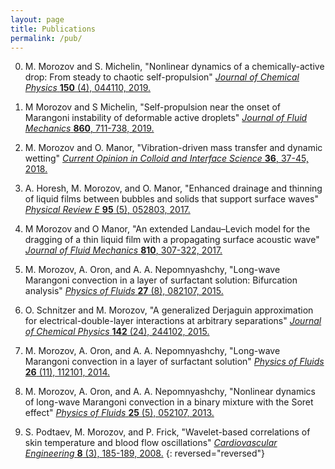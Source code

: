 ```yaml
---
layout: page
title: Publications
permalink: /pub/
---
```


0. M. Morozov and S. Michelin, "Nonlinear dynamics of a chemically-active drop: From steady to chaotic self-propulsion" [*Journal of Chemical Physics* **150** (4), 044110, 2019.](https://doi.org/10.1063/1.5080539)

0. M Morozov and S Michelin, "Self-propulsion near the onset of Marangoni instability of deformable active droplets" [*Journal of Fluid Mechanics* **860**, 711-738, 2019.](https://doi.org/10.1017/jfm.2018.853)

0. M. Morozov and O. Manor, "Vibration-driven mass transfer and dynamic wetting" [*Current Opinion in Colloid and Interface Science* **36**, 37-45, 2018.](https://doi.org/10.1016/j.cocis.2017.12.002)

0. A. Horesh, M. Morozov, and O. Manor, "Enhanced drainage and thinning of liquid films between bubbles and solids that support surface waves" [*Physical Review E* **95** (5), 052803, 2017.](https://doi.org/10.1103/PhysRevE.95.052803)

0. M Morozov and O Manor, "An extended Landau–Levich model for the dragging of a thin liquid film with a propagating surface acoustic wave" [*Journal of Fluid Mechanics* **810**, 307-322, 2017.](https://doi.org/10.1017/jfm.2016.728)

0. M. Morozov, A. Oron, and A. A. Nepomnyashchy, "Long-wave Marangoni convection in a layer of surfactant solution: Bifurcation analysis" [*Physics of Fluids* **27** (8), 082107, 2015.](https://doi.org/10.1063/1.4928915)

0. O. Schnitzer and M. Morozov, "A generalized Derjaguin approximation for electrical-double-layer interactions at arbitrary separations" [*Journal of Chemical Physics* **142** (24), 244102, 2015.](https://doi.org/10.1063/1.4922546)

0. M. Morozov, A. Oron, and A. A. Nepomnyashchy, "Long-wave Marangoni convection in a layer of surfactant solution" [*Physics of Fluids* **26** (11), 112101, 2014.](https://doi.org/10.1063/1.4901950)

0. M. Morozov, A. Oron, and A. A. Nepomnyashchy, "Nonlinear dynamics of long-wave Marangoni convection in a binary mixture with the Soret effect" [*Physics of Fluids* **25** (5), 052107, 2013.](https://doi.org/10.1063/1.4807599)

0. S. Podtaev, M. Morozov, and P. Frick, "Wavelet-based correlations of skin temperature and blood flow oscillations"
[*Cardiovascular Engineering* **8** (3), 185-189, 2008.](https://doi.org/10.1007/s10558-008-9055-y)
{: reversed="reversed"}
